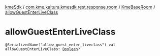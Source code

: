 [kmeSdk](../../index.md) / [com.kme.kaltura.kmesdk.rest.response.room](../index.md) / [KmeBaseRoom](index.md) / [allowGuestEnterLiveClass](./allow-guest-enter-live-class.md)

# allowGuestEnterLiveClass

`@SerializedName("allow_guest_enter_liveclass") val allowGuestEnterLiveClass: `[`Boolean`](https://kotlinlang.org/api/latest/jvm/stdlib/kotlin/-boolean/index.html)`?`